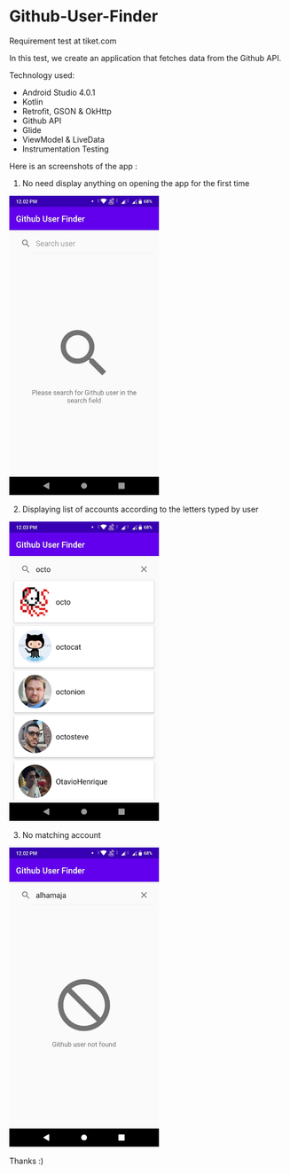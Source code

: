 # Github-User-Finder
Requirement test at tiket.com

In this test, we create an application that fetches data from the Github API.

Technology used:
* Android Studio 4.0.1
* Kotlin
* Retrofit, GSON & OkHttp
* Github API
* Glide
* ViewModel & LiveData
* Instrumentation Testing

Here is an screenshots of the app :

1. No need display anything on opening the app for the first time 
<img src="https://github.com/AlHamasy/Github-User-Finder/blob/master/screenshot/first-open.jpeg" width="270" height="540"/>

2. Displaying list of accounts according to the letters typed by user
<img src="https://github.com/AlHamasy/Github-User-Finder/blob/master/screenshot/search-user.jpeg" width="270" height="540"/>

3. No matching account
<img src="https://github.com/AlHamasy/Github-User-Finder/blob/master/screenshot/user-not-found.jpeg" width="270" height="540"/>

Thanks :) 
